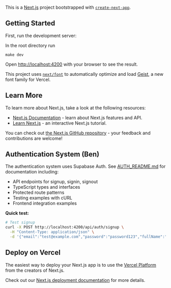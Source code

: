 This is a [Next.js](https://nextjs.org) project bootstrapped with [`create-next-app`](https://nextjs.org/docs/app/api-reference/cli/create-next-app).

## Getting Started

First, run the development server:

In the root directory run 
```
make dev
```

Open [http://localhost:4200](http://localhost:4200) with your browser to see the result.

This project uses [`next/font`](https://nextjs.org/docs/app/building-your-application/optimizing/fonts) to automatically optimize and load [Geist](https://vercel.com/font), a new font family for Vercel.

## Learn More

To learn more about Next.js, take a look at the following resources:

- [Next.js Documentation](https://nextjs.org/docs) - learn about Next.js features and API.
- [Learn Next.js](https://nextjs.org/learn) - an interactive Next.js tutorial.

You can check out [the Next.js GitHub repository](https://github.com/vercel/next.js) - your feedback and contributions are welcome!

## Authentication System (Ben)

The authentication system uses Supabase Auth. See [AUTH_README.md](./AUTH_README.md) for documentation including:

- API endpoints for signup, signin, signout
- TypeScript types and interfaces
- Protected route patterns
- Testing examples with cURL
- Frontend integration examples

**Quick test:**
```bash
# Test signup
curl -X POST http://localhost:4200/api/auth/signup \
  -H "Content-Type: application/json" \
  -d '{"email":"test@example.com","password":"password123","fullName":"Test User"}'
```

## Deploy on Vercel

The easiest way to deploy your Next.js app is to use the [Vercel Platform](https://vercel.com/new?utm_medium=default-template&filter=next.js&utm_source=create-next-app&utm_campaign=create-next-app-readme) from the creators of Next.js.

Check out our [Next.js deployment documentation](https://nextjs.org/docs/app/building-your-application/deploying) for more details.
